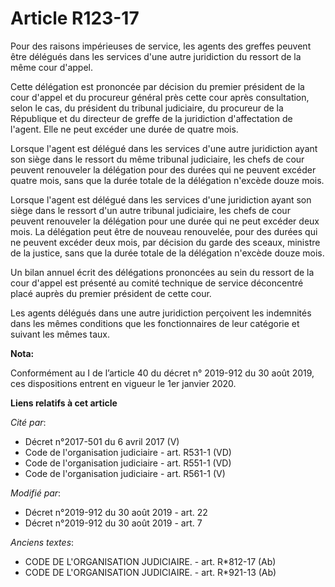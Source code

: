 # Article R123-17

Pour des raisons impérieuses de service, les agents des greffes peuvent être délégués dans les services d'une autre
juridiction du ressort de la même cour d'appel.

Cette délégation est prononcée par décision du premier président de la cour d'appel et du procureur général près cette cour
après consultation, selon le cas, du président du tribunal judiciaire, du procureur de la République et du directeur de
greffe de la juridiction d'affectation de l'agent. Elle ne peut excéder une durée de quatre mois.

Lorsque l'agent est délégué dans les services d'une autre juridiction ayant son siège dans le ressort du même tribunal
judiciaire, les chefs de cour peuvent renouveler la délégation pour des durées qui ne peuvent excéder quatre mois, sans que
la durée totale de la délégation n'excède douze mois.

Lorsque l'agent est délégué dans les services d'une juridiction ayant son siège dans le ressort d'un autre tribunal
judiciaire, les chefs de cour peuvent renouveler la délégation pour une durée qui ne peut excéder deux mois. La délégation
peut être de nouveau renouvelée, pour des durées qui ne peuvent excéder deux mois, par décision du garde des sceaux, ministre
de la justice, sans que la durée totale de la délégation n'excède douze mois.

Un bilan annuel écrit des délégations prononcées au sein du ressort de la cour d'appel est présenté au comité technique de
service déconcentré placé auprès du premier président de cette cour.

Les agents délégués dans une autre juridiction perçoivent les indemnités dans les mêmes conditions que les fonctionnaires de
leur catégorie et suivant les mêmes taux.

**Nota:**

Conformément au I de l’article 40 du décret n° 2019-912 du 30 août 2019, ces dispositions entrent en vigueur le 1er janvier
2020.

**Liens relatifs à cet article**

_Cité par_:

  - Décret n°2017-501 du 6 avril 2017 (V)
  - Code de l'organisation judiciaire - art. R531-1 (VD)
  - Code de l'organisation judiciaire - art. R551-1 (VD)
  - Code de l'organisation judiciaire - art. R561-1 (V)

_Modifié par_:

  - Décret n°2019-912 du 30 août 2019 - art. 22
  - Décret n°2019-912 du 30 août 2019 - art. 7

_Anciens textes_:

  - CODE DE L'ORGANISATION JUDICIAIRE. - art. R*812-17 (Ab)
  - CODE DE L'ORGANISATION JUDICIAIRE. - art. R*921-13 (Ab)
